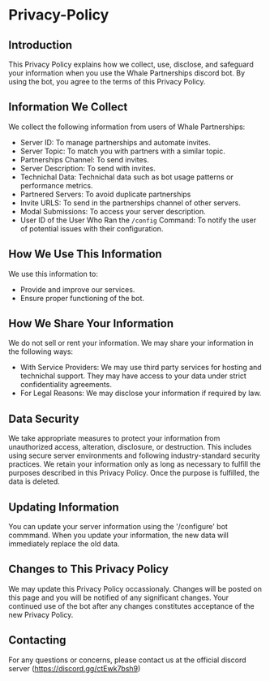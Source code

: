 # Privacy-Policy

## Introduction

This Privacy Policy explains how we collect, use, disclose, and safeguard your information when you use the Whale Partnerships discord bot. By using the bot, you agree to the terms of this Privacy Policy.

## Information We Collect

We collect the following information from users of Whale Partnerships:

- Server ID: To manage partnerships and automate invites.
- Server Topic: To match you with partners with a similar topic.
- Partnerships Channel: To send invites.
- Server Description: To send with invites.
- Technichal Data: Technichal data such as bot usage patterns or performance metrics.
- Partnered Servers: To avoid duplicate partnerships
- Invite URLS: To send in the partnerships channel of other servers.
- Modal Submissions: To access your server description.
- User ID of the User Who Ran the `/config` Command: To notify the user of potential issues with their configuration.

## How We Use This Information

We use this information to:

- Provide and improve our services.
- Ensure proper functioning of the bot.

## How We Share Your Information

We do not sell or rent your information. We may share your information in the following ways:

- With Service Providers: We may use third party services for hosting and technichal support. They may have access to your data under strict confidentiality agreements.
- For Legal Reasons: We may disclose your information if required by law.

## Data Security

We take appropriate measures to protect your information from unauthorized access, alteration, disclosure, or destruction. This includes using secure server environments and following industry-standard security practices. 
We retain your information only as long as necessary to fulfill the purposes described in this Privacy Policy. 
Once the purpose is fulfilled, the data is deleted.

## Updating Information

You can update your server information using the '/configure' bot commmand.
When you update your information, the new data will immediately replace the old data.

## Changes to This Privacy Policy

We may update this Privacy Policy occassionaly. 
Changes will be posted on this page and you will be notified of any significant changes.
Your continued use of the bot after any changes constitutes acceptance of the new Privacy Policy.

## Contacting

For any questions or concerns, please contact us at the official discord server (https://discord.gg/ctEwk7bsh9)
